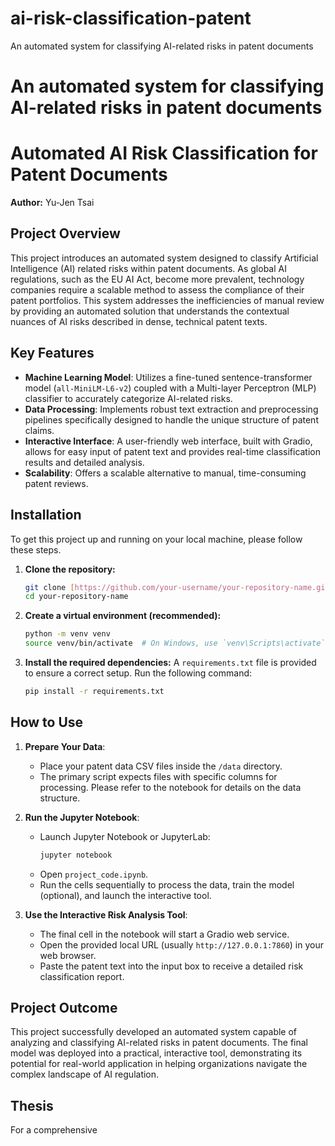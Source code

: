 # ai-risk-classification-patent
An automated system for classifying AI-related risks in patent documents

# An automated system for classifying AI-related risks in patent documents
# Automated AI Risk Classification for Patent Documents

**Author:** Yu-Jen Tsai

## Project Overview

This project introduces an automated system designed to classify Artificial Intelligence (AI) related risks within patent documents. As global AI regulations, such as the EU AI Act, become more prevalent, technology companies require a scalable method to assess the compliance of their patent portfolios. This system addresses the inefficiencies of manual review by providing an automated solution that understands the contextual nuances of AI risks described in dense, technical patent texts.

## Key Features

* **Machine Learning Model**: Utilizes a fine-tuned sentence-transformer model (`all-MiniLM-L6-v2`) coupled with a Multi-layer Perceptron (MLP) classifier to accurately categorize AI-related risks.
* **Data Processing**: Implements robust text extraction and preprocessing pipelines specifically designed to handle the unique structure of patent claims.
* **Interactive Interface**: A user-friendly web interface, built with Gradio, allows for easy input of patent text and provides real-time classification results and detailed analysis.
* **Scalability**: Offers a scalable alternative to manual, time-consuming patent reviews.

## Installation

To get this project up and running on your local machine, please follow these steps.

1.  **Clone the repository:**
    ```bash
    git clone [https://github.com/your-username/your-repository-name.git](https://github.com/your-username/your-repository-name.git)
    cd your-repository-name
    ```

2.  **Create a virtual environment (recommended):**
    ```bash
    python -m venv venv
    source venv/bin/activate  # On Windows, use `venv\Scripts\activate`
    ```

3.  **Install the required dependencies:**
    A `requirements.txt` file is provided to ensure a correct setup. Run the following command:
    ```bash
    pip install -r requirements.txt
    ```

## How to Use

1.  **Prepare Your Data**:
    * Place your patent data CSV files inside the `/data` directory.
    * The primary script expects files with specific columns for processing. Please refer to the notebook for details on the data structure.

2.  **Run the Jupyter Notebook**:
    * Launch Jupyter Notebook or JupyterLab:
        ```bash
        jupyter notebook
        ```
    * Open `project_code.ipynb`.
    * Run the cells sequentially to process the data, train the model (optional), and launch the interactive tool.

3.  **Use the Interactive Risk Analysis Tool**:
    * The final cell in the notebook will start a Gradio web service.
    * Open the provided local URL (usually `http://127.0.0.1:7860`) in your web browser.
    * Paste the patent text into the input box to receive a detailed risk classification report.

## Project Outcome

This project successfully developed an automated system capable of analyzing and classifying AI-related risks in patent documents. The final model was deployed into a practical, interactive tool, demonstrating its potential for real-world application in helping organizations navigate the complex landscape of AI regulation.

## Thesis

For a comprehensive
